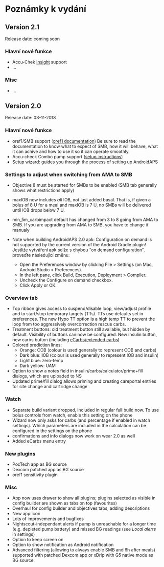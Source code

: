 # Poznámky k vydání

## Version 2.1

Release date: coming soon

### Hlavní nové funkce

* Accu-Chek [Insight](../Configuration/Accu-Chek-Insight-Pump.md) support
* ...

### Misc

* ...

## Version 2.0

Release date: 03-11-2018

### Hlavní nové funkce

* oref1/SMB support ([oref1 documentation](https://openaps.readthedocs.io/en/latest/docs/Customize-Iterate/oref1.html)) Be sure to read the documentation to know what to expect of SMB, how it will behave, what it can achive and how to use it so it can operate smoothly.
* Accu-check Combo pump support ([setup instructions](../Configuration/Accu-Chek-Combo-Pump.md))
* Setup wizard: guides you through the process of setting up AndroidAPS

### Settings to adjust when switching from AMA to SMB

* Objective 8 must be started for SMBs to be enabled (SMB tab generally shows what restrictions apply)
* maxIOB now includes *all* IOB, not just added basal. That is, if given a bolus of 8 U for a meal and maxIOB is 7 U, no SMBs will be delivered until IOB drops below 7 U.
* min_5m_carbimpact default has changed from 3 to 8 going from AMA to SMB. If you are upgrading from AMA to SMB, you have to change it manualy
* Note when building AndroidAPS 2.0 apk: Configuration on demand is not supported by the current version of the Android Gradle plugin! Jestliže vytváření apk selže s chybou "on demand configuration", proveďte následující změnu:
  
  * Open the Preferences window by clicking File > Settings (on Mac, Android Studio > Preferences).
  * In the left pane, click Build, Execution, Deployment > Compiler.
  * Uncheck the Configure on demand checkbox.
  * Click Apply or OK.

### Overview tab

* Top ribbon gives access to suspend/disable loop, view/adjust profile and to start/stop temporary targets (TTs). TTs use defaults set in preferences. The new Hypo TT option is a high temp TT to prevent the loop from too aggressively overcorrection rescue carbs.
* Treatment buttons: old treatment button still available, but hidden by default. Visibility of buttons can now be configured. New insulin button, new carbs button (including [eCarbs/extended carbs](../Usage/Extended-Carbs.md))
* Colored prediction lines: 
  * Orange: COB (colour is used generally to represent COB and carbs)
  * Dark blue: IOB (colour is used generally to represent IOB and insulin)
  * Light blue: zero-temp
  * Dark yellow: UAM
* Option to show a notes field in insulin/carbs/calculator/prime+fill dialogs, which are uploaded to NS
* Updated prime/fill dialog allows priming and creating careportal entries for site change and cartridge change

### Watch

* Separate build variant dropped, included in regular full build now. To use bolus controls from watch, enable this setting on the phone
* Wizard now only asks for carbs (and percentage if enabled in watch settings). Which parameters are included in the calculation can be configured in the settings on the phone
* confirmations and info dialogs now work on wear 2.0 as well
* Added eCarbs menu entry

### New plugins

* PocTech app as BG source
* Dexcom patched app as BG source
* oref1 sensitivity plugin

### Misc

* App now uses drawer to show all plugins; plugins selected as visible in config builder are shown as tabs on top (favourites)
* Overhaul for config builder and objectives tabs, adding descriptions
* New app icon
* Lots of improvements and bugfixes
* Nightscout-independant alerts if pump is unreachable for a longer time (e.g. depleted pump battery) and missed BG readings (see *Local alerts* in settings)
* Option to keep screen on
* Option to show notification as Android notification
* Advanced filtering (allowing to always enable SMB and 6h after meals) supported with patched Dexcom app or xDrip with G5 native mode as BG source.